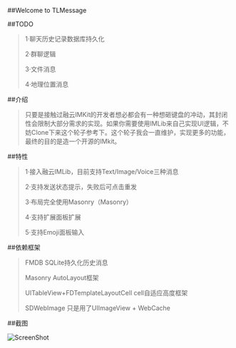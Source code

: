 ##Welcome to TLMessage

##TODO
>1·聊天历史记录数据库持久化
>
>2·群聊逻辑
>
>3·文件消息
>
>4·地理位置消息

##介绍
>只要是接触过融云IMKit的开发者想必都会有一种想砸键盘的冲动，其封闭性会限制大部分需求的实现。如果你需要使用IMLib来自己实现UI逻辑，不妨Clone下来这个轮子参考下。这个轮子我会一直维护，实现更多的功能，最终的目的是造一个开源的IMkit。


##特性
>1·接入融云IMLib，目前支持Text/Image/Voice三种消息
>
>2·支持发送状态提示，失败后可点击重发
>
>3·布局完全使用Masonry（Masonry）
>
>4·支持扩展面板扩展
>
>5·支持Emoji面板输入

##依赖框架
>FMDB SQLite持久化历史消息
>
>Masonry AutoLayout框架
>
>UITableView+FDTemplateLayoutCell cell自适应高度框架
>
>SDWebImage 只是用了UIImageView + WebCache


##截图

![ScreenShot](https://github.com/timelessg/TLMessage/blob/master/ScreenShot/1.png?raw=true)